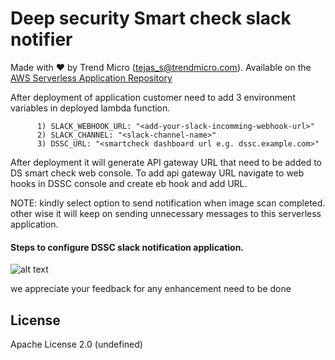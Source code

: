 # Deep security Smart check slack notifier 

Made with ❤️ by  Trend Micro (tejas_s@trendmicro.com). Available on the [AWS Serverless Application Repository](https://aws.amazon.com/serverless)

   After deployment of application customer need to add 3 environment variables in deployed lambda function. 
   
          1) SLACK_WEBHOOK_URL: "<add-your-slack-incomming-webhook-url>"
          2) SLACK_CHANNEL: "<slack-channel-name>"
          3) DSSC_URL: "<smartcheck dashboard url e.g. dssc.example.com>"

  After deployment it will generate API gateway URL that need to be added to DS smart check web console. To add api gateway URL navigate to web hooks in DSSC console and create eb hook and add URL.

  NOTE: kindly select option to send notification when image scan completed. other wise it will keep on sending unnecessary messages to this serverless application. 
  
  #### Steps to configure DSSC slack notification application.
 
![alt text](https://github.com/tsheth/Deep-Security-unified-ssm/blob/master/git-snaps/1.PNG)



we appreciate your feedback for any enhancement need to be done

## License

Apache License 2.0 (undefined)
